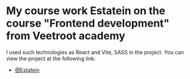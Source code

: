 # My course work Estatein on the course "Frontend development" from Veetroot academy

I used such technologies as React and Vite, SASS in the project. You can view the project at the following link:

- [@Estatein](https://marynafedotova.github.io/Estatein")